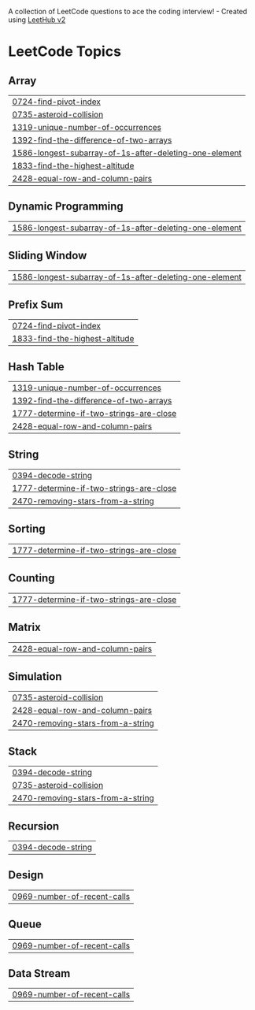 A collection of LeetCode questions to ace the coding interview! - Created using [LeetHub v2](https://github.com/arunbhardwaj/LeetHub-2.0)
<!---LeetCode Topics Start-->
# LeetCode Topics
## Array
|  |
| ------- |
| [0724-find-pivot-index](https://github.com/Sidkul2000/Problem_solving-DSA/tree/master/0724-find-pivot-index) |
| [0735-asteroid-collision](https://github.com/Sidkul2000/Problem_solving-DSA/tree/master/0735-asteroid-collision) |
| [1319-unique-number-of-occurrences](https://github.com/Sidkul2000/Problem_solving-DSA/tree/master/1319-unique-number-of-occurrences) |
| [1392-find-the-difference-of-two-arrays](https://github.com/Sidkul2000/Problem_solving-DSA/tree/master/1392-find-the-difference-of-two-arrays) |
| [1586-longest-subarray-of-1s-after-deleting-one-element](https://github.com/Sidkul2000/Problem_solving-DSA/tree/master/1586-longest-subarray-of-1s-after-deleting-one-element) |
| [1833-find-the-highest-altitude](https://github.com/Sidkul2000/Problem_solving-DSA/tree/master/1833-find-the-highest-altitude) |
| [2428-equal-row-and-column-pairs](https://github.com/Sidkul2000/Problem_solving-DSA/tree/master/2428-equal-row-and-column-pairs) |
## Dynamic Programming
|  |
| ------- |
| [1586-longest-subarray-of-1s-after-deleting-one-element](https://github.com/Sidkul2000/Problem_solving-DSA/tree/master/1586-longest-subarray-of-1s-after-deleting-one-element) |
## Sliding Window
|  |
| ------- |
| [1586-longest-subarray-of-1s-after-deleting-one-element](https://github.com/Sidkul2000/Problem_solving-DSA/tree/master/1586-longest-subarray-of-1s-after-deleting-one-element) |
## Prefix Sum
|  |
| ------- |
| [0724-find-pivot-index](https://github.com/Sidkul2000/Problem_solving-DSA/tree/master/0724-find-pivot-index) |
| [1833-find-the-highest-altitude](https://github.com/Sidkul2000/Problem_solving-DSA/tree/master/1833-find-the-highest-altitude) |
## Hash Table
|  |
| ------- |
| [1319-unique-number-of-occurrences](https://github.com/Sidkul2000/Problem_solving-DSA/tree/master/1319-unique-number-of-occurrences) |
| [1392-find-the-difference-of-two-arrays](https://github.com/Sidkul2000/Problem_solving-DSA/tree/master/1392-find-the-difference-of-two-arrays) |
| [1777-determine-if-two-strings-are-close](https://github.com/Sidkul2000/Problem_solving-DSA/tree/master/1777-determine-if-two-strings-are-close) |
| [2428-equal-row-and-column-pairs](https://github.com/Sidkul2000/Problem_solving-DSA/tree/master/2428-equal-row-and-column-pairs) |
## String
|  |
| ------- |
| [0394-decode-string](https://github.com/Sidkul2000/Problem_solving-DSA/tree/master/0394-decode-string) |
| [1777-determine-if-two-strings-are-close](https://github.com/Sidkul2000/Problem_solving-DSA/tree/master/1777-determine-if-two-strings-are-close) |
| [2470-removing-stars-from-a-string](https://github.com/Sidkul2000/Problem_solving-DSA/tree/master/2470-removing-stars-from-a-string) |
## Sorting
|  |
| ------- |
| [1777-determine-if-two-strings-are-close](https://github.com/Sidkul2000/Problem_solving-DSA/tree/master/1777-determine-if-two-strings-are-close) |
## Counting
|  |
| ------- |
| [1777-determine-if-two-strings-are-close](https://github.com/Sidkul2000/Problem_solving-DSA/tree/master/1777-determine-if-two-strings-are-close) |
## Matrix
|  |
| ------- |
| [2428-equal-row-and-column-pairs](https://github.com/Sidkul2000/Problem_solving-DSA/tree/master/2428-equal-row-and-column-pairs) |
## Simulation
|  |
| ------- |
| [0735-asteroid-collision](https://github.com/Sidkul2000/Problem_solving-DSA/tree/master/0735-asteroid-collision) |
| [2428-equal-row-and-column-pairs](https://github.com/Sidkul2000/Problem_solving-DSA/tree/master/2428-equal-row-and-column-pairs) |
| [2470-removing-stars-from-a-string](https://github.com/Sidkul2000/Problem_solving-DSA/tree/master/2470-removing-stars-from-a-string) |
## Stack
|  |
| ------- |
| [0394-decode-string](https://github.com/Sidkul2000/Problem_solving-DSA/tree/master/0394-decode-string) |
| [0735-asteroid-collision](https://github.com/Sidkul2000/Problem_solving-DSA/tree/master/0735-asteroid-collision) |
| [2470-removing-stars-from-a-string](https://github.com/Sidkul2000/Problem_solving-DSA/tree/master/2470-removing-stars-from-a-string) |
## Recursion
|  |
| ------- |
| [0394-decode-string](https://github.com/Sidkul2000/Problem_solving-DSA/tree/master/0394-decode-string) |
## Design
|  |
| ------- |
| [0969-number-of-recent-calls](https://github.com/Sidkul2000/Problem_solving-DSA/tree/master/0969-number-of-recent-calls) |
## Queue
|  |
| ------- |
| [0969-number-of-recent-calls](https://github.com/Sidkul2000/Problem_solving-DSA/tree/master/0969-number-of-recent-calls) |
## Data Stream
|  |
| ------- |
| [0969-number-of-recent-calls](https://github.com/Sidkul2000/Problem_solving-DSA/tree/master/0969-number-of-recent-calls) |
<!---LeetCode Topics End-->
